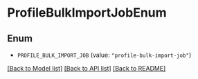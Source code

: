 # ProfileBulkImportJobEnum

## Enum


* `PROFILE_BULK_IMPORT_JOB` (value: `"profile-bulk-import-job"`)


[[Back to Model list]](../README.md#documentation-for-models) [[Back to API list]](../README.md#documentation-for-api-endpoints) [[Back to README]](../README.md)


